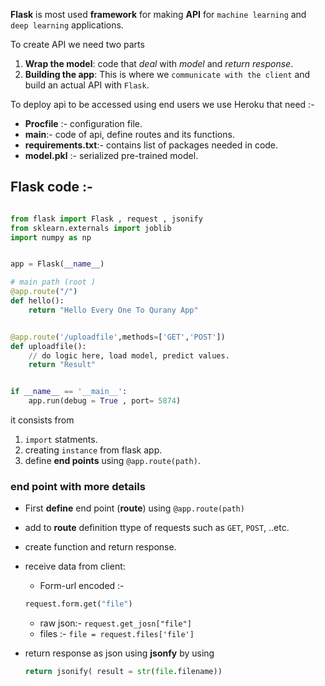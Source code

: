 **Flask** is most used **framework** for making **API** for `machine learning` and `deep learning` applications.

To create API we need two parts
1. **Wrap the model**: code that *deal* with *model* and *return response*.
2. **Building the app**: This is where we `communicate with the client` and build an actual API with `Flask`.

To deploy api to be accessed using end users we use Heroku that need :- 
- **Procfile** :- configuration file.
- **main**:- code of api, define routes and its functions.
- **requirements.txt**:- contains list of packages needed in code. 
- **model.pkl** :- serialized pre-trained model.  


## Flask code :- 

``` python 

from flask import Flask , request , jsonify
from sklearn.externals import joblib
import numpy as np 


app = Flask(__name__)

# main path (root )
@app.route("/")
def hello():
    return "Hello Every One To Qurany App"


@app.route('/uploadfile',methods=['GET','POST'])
def uploadfile():
    // do logic here, load model, predict values. 
    return "Result" 


if __name__ == '__main__':
    app.run(debug = True , port= 5874)

```

it consists from 
1. `import` statments. 
2. creating `instance` from flask app.
3.  define **end points** using `@app.route(path)`.

### end point with more details
- First **define** end point (**route**) using `@app.route(path)`
- add to **route** definition ttype of requests such as `GET`, `POST`, ..etc.
- create function and return response.
- receive data from client:
    - Form-url encoded :-
     ``` python
     request.form.get("file") 
     ```
    - raw json:- `request.get_josn["file"]`
    - files :- `file = request.files['file']`

- return response as json using **jsonfy** by using 
    ``` python 
    return jsonify( result = str(file.filename))
    ```
 
